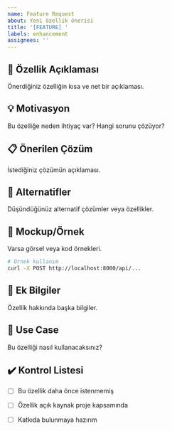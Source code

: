 ```yaml
---
name: Feature Request
about: Yeni özellik önerisi
title: '[FEATURE] '
labels: enhancement
assignees: ''
---
```


## 🚀 Özellik Açıklaması
Önerdiğiniz özelliğin kısa ve net bir açıklaması.

## 💡 Motivasyon
Bu özelliğe neden ihtiyaç var? Hangi sorunu çözüyor?

## 📋 Önerilen Çözüm
İstediğiniz çözümün açıklaması.

## 🔄 Alternatifler
Düşündüğünüz alternatif çözümler veya özellikler.

## 📸 Mockup/Örnek
Varsa görsel veya kod örnekleri.

```bash
# Örnek kullanım
curl -X POST http://localhost:8000/api/...
```

## 📝 Ek Bilgiler
Özellik hakkında başka bilgiler.

## 🎯 Use Case
Bu özelliği nasıl kullanacaksınız?

## ✔️ Kontrol Listesi
- [ ] Bu özellik daha önce istenmemiş
- [ ] Özellik açık kaynak proje kapsamında
- [ ] Katkıda bulunmaya hazırım

